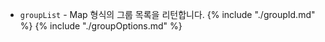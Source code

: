 * `groupList` - Map 형식의 그룹 목록을 리턴합니다.
  {% include "./groupId.md" %}
    {% include "./groupOptions.md" %}